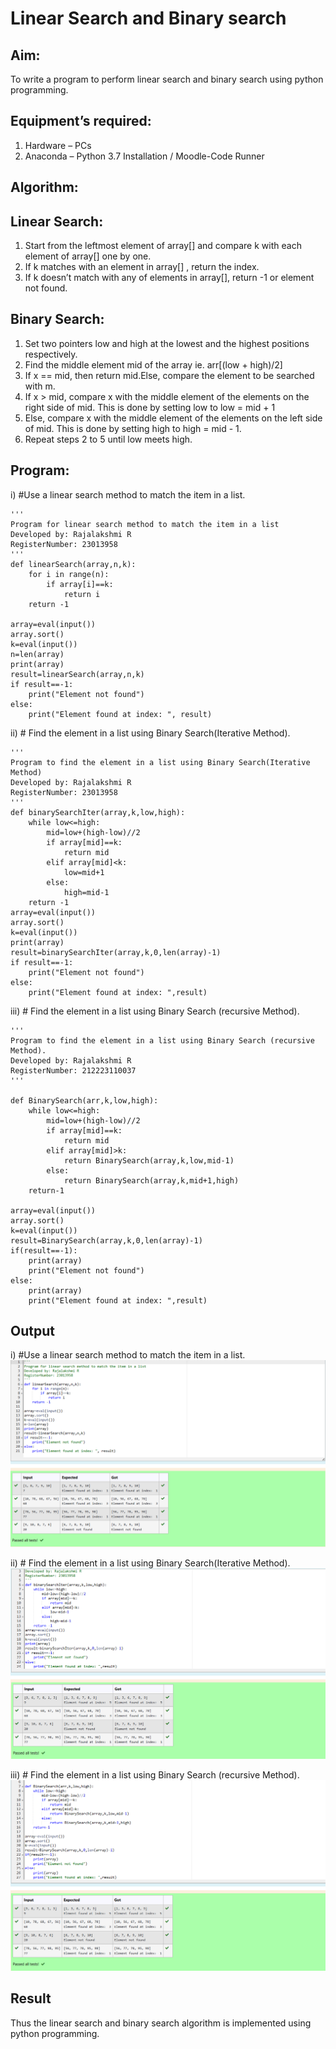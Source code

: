# Linear Search and Binary search
## Aim:
To write a program to perform linear search and binary search using python programming.

## Equipment’s required:
1.	Hardware – PCs
2.	Anaconda – Python 3.7 Installation / Moodle-Code Runner

## Algorithm:

## Linear Search:

1.	Start from the leftmost element of array[] and compare k with each element of array[] one by one.
2.	If k matches with an element in array[] , return the index.
3.	If k doesn’t match with any of elements in array[], return -1 or element not found.

## Binary Search:
1.	Set two pointers low and high at the lowest and the highest positions respectively.
2.	Find the middle element mid of the array ie. arr[(low + high)/2]
3.	If x == mid, then return mid.Else, compare the element to be searched with m.
4.	If x > mid, compare x with the middle element of the elements on the right side of mid. This is done by setting low to low = mid + 1
5.	Else, compare x with the middle element of the elements on the left side of mid. This is done by setting high to high = mid - 1.
6.	Repeat steps 2 to 5 until low meets high.


## Program:
i)	#Use a linear search method to match the item in a list.
```
''' 
Program for linear search method to match the item in a list
Developed by: Rajalakshmi R
RegisterNumber: 23013958
'''
def linearSearch(array,n,k):
    for i in range(n):
        if array[i]==k:
            return i
    return -1
    
array=eval(input())
array.sort()
k=eval(input())
n=len(array)
print(array)
result=linearSearch(array,n,k)
if result==-1:
    print("Element not found")
else:
    print("Element found at index: ", result)

```

ii)	# Find the element in a list using Binary Search(Iterative Method).
```
''' 
Program to find the element in a list using Binary Search(Iterative Method)
Developed by: Rajalakshmi R
RegisterNumber: 23013958
'''
def binarySearchIter(array,k,low,high):
    while low<=high:
        mid=low+(high-low)//2
        if array[mid]==k:
            return mid
        elif array[mid]<k:
            low=mid+1
        else:
            high=mid-1
    return -1
array=eval(input())
array.sort()
k=eval(input())
print(array)
result=binarySearchIter(array,k,0,len(array)-1)
if result==-1:
    print("Element not found")
else:
    print("Element found at index: ",result)

```

iii)	# Find the element in a list using Binary Search (recursive Method).
```
''' 
Program to find the element in a list using Binary Search (recursive Method).
Developed by: Rajalakshmi R
RegisterNumber: 212223110037
'''

def BinarySearch(arr,k,low,high):
    while low<=high:
        mid=low+(high-low)//2
        if array[mid]==k:
            return mid
        elif array[mid]>k:
            return BinarySearch(array,k,low,mid-1)
        else:
            return BinarySearch(array,k,mid+1,high)
    return-1
        
array=eval(input())
array.sort()
k=eval(input())
result=BinarySearch(array,k,0,len(array)-1)
if(result==-1):
    print(array)
    print("Element not found")
else:
    print(array)
    print("Element found at index: ",result)

```

## Output

i)	#Use a linear search method to match the item in a list.
![output](image.png)

ii)	# Find the element in a list using Binary Search(Iterative Method).
![output](image-1.png)

iii)	# Find the element in a list using Binary Search (recursive Method).
![output](image-2.png)


## Result
Thus the linear search and binary search algorithm is implemented using python programming.
